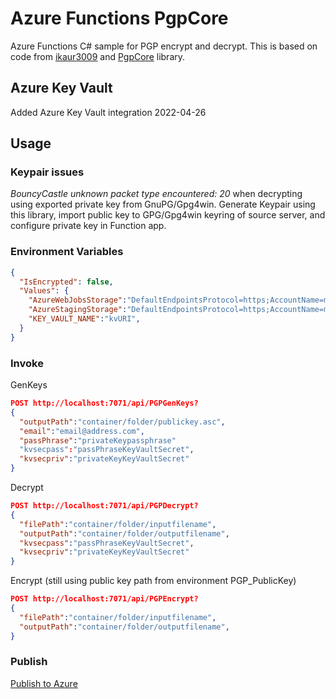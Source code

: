 # Azure Functions PgpCore
Azure Functions C# sample for PGP encrypt and decrypt.
This is based on code from [ikaur3009](https://github.com/ikaur3009) and [PgpCore](https://github.com/mattosaurus/PgpCore) library.
## Azure Key Vault
Added Azure Key Vault integration 2022-04-26
## Usage
### Keypair issues
*BouncyCastle unknown packet type encountered: 20* when decrypting using exported private key from GnuPG/Gpg4win. Generate Keypair using this library, import public key to GPG/Gpg4win keyring of source server, and configure private key in Function app.
### Environment Variables
```json
{
  "IsEncrypted": false,
  "Values": {
    "AzureWebJobsStorage":"DefaultEndpointsProtocol=https;AccountName=myAccountName;AccountKey=myAccountKey",
    "AzureStagingStorage":"DefaultEndpointsProtocol=https;AccountName=myAccountName;AccountKey=myAccountKey",
    "KEY_VAULT_NAME":"kvURI",
  }
}
```
### Invoke
GenKeys
```json
POST http://localhost:7071/api/PGPGenKeys?
{
  "outputPath":"container/folder/publickey.asc",
  "email":"email@address.com",
  "passPhrase":"privateKeypassphrase"
  "kvsecpass":"passPhraseKeyVaultSecret",
  "kvsecpriv":"privateKeyKeyVaultSecret"
}
```
Decrypt
```json
POST http://localhost:7071/api/PGPDecrypt?
{
  "filePath":"container/folder/inputfilename",
  "outputPath":"container/folder/outputfilename",
  "kvsecpass":"passPhraseKeyVaultSecret",
  "kvsecpriv":"privateKeyKeyVaultSecret"
}  
```
Encrypt (still using public key path from environment PGP_PublicKey)
```json
POST http://localhost:7071/api/PGPEncrypt?
{
  "filePath":"container/folder/inputfilename",
  "outputPath":"container/folder/outputfilename",
}
```
### Publish
[Publish to Azure](https://docs.microsoft.com/en-us/azure/azure-functions/functions-develop-vs?tabs=in-process#publish-to-azure)
